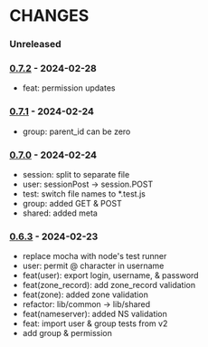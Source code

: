 # CHANGES

### Unreleased


### [0.7.2] - 2024-02-28

- feat: permission updates


### [0.7.1] - 2024-02-24

- group: parent_id can be zero

### [0.7.0] - 2024-02-24

- session: split to separate file
- user: sessionPost -> session.POST
- test: switch file names to \*.test.js
- group: added GET & POST
- shared: added meta

### [0.6.3] - 2024-02-23

- replace mocha with node's test runner
- user: permit @ character in username
- feat(user): export login, username, & password
- feat(zone_record): add zone_record validation
- feat(zone): added zone validation
- refactor: lib/common -> lib/shared
- feat(nameserver): added NS validation
- feat: import user & group tests from v2
- add group & permission

[0.6.3]: https://github.com/NicTool/validate/releases/tag/0.6.3
[0.7.0]: https://github.com/NicTool/validate/releases/tag/0.7.0
[0.7.1]: https://github.com/NicTool/validate/releases/tag/0.7.1
[0.7.2]: https://github.com/NicTool/validate/releases/tag/0.7.2
